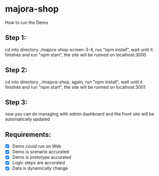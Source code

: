 # majora-shop

How to run the Demo
## Step 1: 
cd into directory ./majora-shop-screen-3-4, run "npm install", wait until it finishes and run "npm start", the site will be runned on localhost:3000
## Step 2: 
cd into directory ../majora-shop, again, run "npm install", wait until it finishes and run "npm start", the site will be runned on localhost:3001
## Step 3: 
now you can do managing with admin dashboard and the front site will be automatically updated


## Requirements:
- [x] Demo could run on Web
- [x] Demo is scenario accurated
- [x] Demo is prototype accurated
- [x] Logic steps are accurated
- [x] Data is dynamically change
